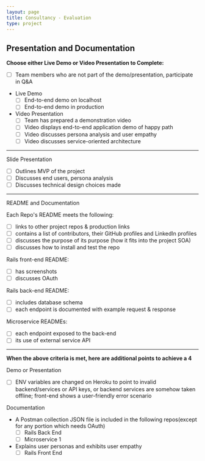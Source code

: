```yaml
---
layout: page
title: Consultancy - Evaluation
type: project
---
```


## Presentation and Documentation

__Choose either Live Demo or Video Presentation to Complete:__

- [ ] Team members who are not part of the demo/presentation, participate in Q&A

- Live Demo
    - [ ] End-to-end demo on localhost
    - [ ] End-to-end demo in production

- Video Presentation
    - [ ] Team has prepared a demonstration video
    - [ ] Video displays end-to-end application demo of happy path
    - [ ] Video discusses persona analysis and user empathy
    - [ ] Video discusses service-oriented architecture

---

Slide Presentation
- [ ] Outlines MVP of the project
- [ ] Discusses end users, persona analysis
- [ ] Discusses technical design choices made

---

README and Documentation

Each Repo's README meets the following:
- [ ] links to other project repos & production links
- [ ] contains a list of contributors, their GitHub profiles and LinkedIn profiles
- [ ] discusses the purpose of its purpose (how it fits into the project SOA)
- [ ] discusses how to install and test the repo

Rails front-end README:
- [ ] has screenshots
- [ ] discusses OAuth

Rails back-end README:
- [ ] includes database schema
- [ ] each endpoint is documented with example request & response

Microservice READMEs:
  - [ ] each endpoint exposed to the back-end
  - [ ] its use of external service API

---

__When the above criteria is met, here are additional points to achieve a 4__

Demo or Presentation
- [ ] ENV variables are changed on Heroku to point to invalid backend/services or API keys, or backend services are somehow taken offline; front-end shows a user-friendly error scenario

Documentation
- A Postman collection JSON file is included in the following repos(except for any portion which needs OAuth)
    - [ ] Rails Back End
    - [ ] Microservice 1

- Explains user personas and exhibits user empathy
    - [ ] Rails Front End
